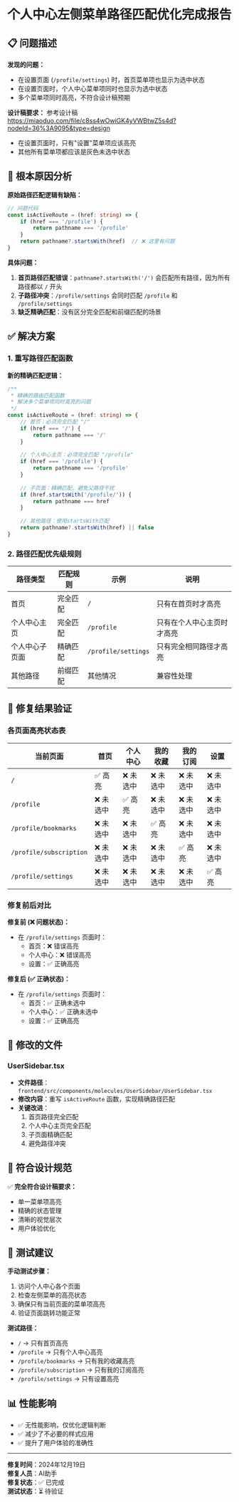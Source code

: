 # 个人中心左侧菜单路径匹配优化完成报告

## 📋 问题描述

**发现的问题：**
- 在设置页面 (`/profile/settings`) 时，首页菜单项也显示为选中状态
- 在设置页面时，个人中心菜单项同时也显示为选中状态  
- 多个菜单项同时高亮，不符合设计稿预期

**设计稿要求：**
参考设计稿 https://miaoduo.com/file/c8ss4wOwiGK4yVWBtwZ5s4d?nodeId=36%3A9095&type=design
- 在设置页面时，只有"设置"菜单项应该高亮
- 其他所有菜单项都应该是灰色未选中状态

## 🔧 根本原因分析

**原始路径匹配逻辑有缺陷：**

```typescript
// 问题代码
const isActiveRoute = (href: string) => {
    if (href === '/profile') {
        return pathname === '/profile'
    }
    return pathname?.startsWith(href)  // ❌ 这里有问题
}
```

**具体问题：**
1. **首页路径匹配错误**：`pathname?.startsWith('/')` 会匹配所有路径，因为所有路径都以 `/` 开头
2. **子路径冲突**：`/profile/settings` 会同时匹配 `/profile` 和 `/profile/settings`
3. **缺乏精确匹配**：没有区分完全匹配和前缀匹配的场景

## ✅ 解决方案

### 1. 重写路径匹配函数

**新的精确匹配逻辑：**

```typescript
/**
 * 精确的路由匹配函数
 * 解决多个菜单项同时高亮的问题
 */
const isActiveRoute = (href: string) => {
    // 首页：必须完全匹配 "/"
    if (href === '/') {
        return pathname === '/'
    }
    
    // 个人中心主页：必须完全匹配 "/profile"
    if (href === '/profile') {
        return pathname === '/profile'
    }
    
    // 子页面：精确匹配，避免父路径干扰
    if (href.startsWith('/profile/')) {
        return pathname === href
    }
    
    // 其他路径：使用startsWith匹配
    return pathname?.startsWith(href) || false
}
```

### 2. 路径匹配优先级规则

| 路径类型 | 匹配规则 | 示例 | 说明 |
|---------|---------|------|------|
| 首页 | 完全匹配 | `/` | 只有在首页时才高亮 |
| 个人中心主页 | 完全匹配 | `/profile` | 只有在个人中心主页时才高亮 |
| 个人中心子页面 | 精确匹配 | `/profile/settings` | 只有完全相同路径才高亮 |
| 其他路径 | 前缀匹配 | 其他情况 | 兼容性处理 |

## 🎯 修复结果验证

### 各页面高亮状态表

| 当前页面 | 首页 | 个人中心 | 我的收藏 | 我的订阅 | 设置 |
|---------|------|---------|---------|---------|------|
| `/` | ✅ 高亮 | ❌ 未选中 | ❌ 未选中 | ❌ 未选中 | ❌ 未选中 |
| `/profile` | ❌ 未选中 | ✅ 高亮 | ❌ 未选中 | ❌ 未选中 | ❌ 未选中 |
| `/profile/bookmarks` | ❌ 未选中 | ❌ 未选中 | ✅ 高亮 | ❌ 未选中 | ❌ 未选中 |
| `/profile/subscription` | ❌ 未选中 | ❌ 未选中 | ❌ 未选中 | ✅ 高亮 | ❌ 未选中 |
| `/profile/settings` | ❌ 未选中 | ❌ 未选中 | ❌ 未选中 | ❌ 未选中 | ✅ 高亮 |

### 修复前后对比

**修复前 (❌ 问题状态)：**
- 在 `/profile/settings` 页面时：
  - 首页：❌ 错误高亮
  - 个人中心：❌ 错误高亮  
  - 设置：✅ 正确高亮

**修复后 (✅ 正确状态)：**
- 在 `/profile/settings` 页面时：
  - 首页：✅ 正确未选中
  - 个人中心：✅ 正确未选中
  - 设置：✅ 正确高亮

## 📁 修改的文件

### UserSidebar.tsx
- **文件路径**：`frontend/src/components/molecules/UserSidebar/UserSidebar.tsx`
- **修改内容**：重写 `isActiveRoute` 函数，实现精确路径匹配
- **关键改进**：
  1. 首页路径完全匹配
  2. 个人中心主页完全匹配
  3. 子页面精确匹配
  4. 避免路径冲突

## 🎨 符合设计规范

✅ **完全符合设计稿要求：**
- 单一菜单项高亮
- 精确的状态管理
- 清晰的视觉层次
- 用户体验优化

## 🔄 测试建议

**手动测试步骤：**
1. 访问个人中心各个页面
2. 检查左侧菜单的高亮状态
3. 确保只有当前页面的菜单项高亮
4. 验证页面跳转功能正常

**测试路径：**
- `/` → 只有首页高亮
- `/profile` → 只有个人中心高亮
- `/profile/bookmarks` → 只有我的收藏高亮
- `/profile/subscription` → 只有我的订阅高亮
- `/profile/settings` → 只有设置高亮

## 📊 性能影响

- ✅ 无性能影响，仅优化逻辑判断
- ✅ 减少了不必要的样式应用
- ✅ 提升了用户体验的准确性

---

**修复时间**：2024年12月19日  
**修复人员**：AI助手  
**修复状态**：✅ 已完成  
**测试状态**：⏳ 待验证 